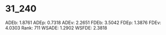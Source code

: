 # 31_240

ADEb: 1.8761
ADEp: 0.7318
ADEv: 2.2651
FDEb: 3.5042
FDEp: 1.3876
FDEv: 4.0303
Rank: 711
WSADE: 1.2902
WSFDE: 2.3818